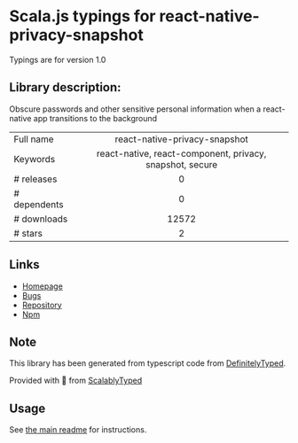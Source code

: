 
# Scala.js typings for react-native-privacy-snapshot

Typings are for version 1.0

## Library description:
Obscure passwords and other sensitive personal information when a react-native app transitions to the background

|                    |                 |
| ------------------ | :-------------: |
| Full name          | react-native-privacy-snapshot |
| Keywords           | react-native, react-component, privacy, snapshot, secure |
| # releases         | 0 |
| # dependents       | 0 |
| # downloads        | 12572 |
| # stars            | 2 |

## Links
- [Homepage](https://github.com/kayla-tech/react-native-privacy-snapshot#readme)
- [Bugs](https://github.com/kayla-tech/react-native-privacy-snapshot/issues)
- [Repository](https://github.com/kayla-tech/react-native-privacy-snapshot)
- [Npm](https://www.npmjs.com/package/react-native-privacy-snapshot)
    


## Note
This library has been generated from typescript code from [DefinitelyTyped](https://definitelytyped.org).

Provided with :purple_heart: from [ScalablyTyped](https://github.com/oyvindberg/ScalablyTyped)

## Usage
See [the main readme](../../readme.md) for instructions.


